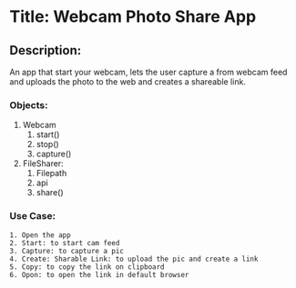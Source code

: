 # Title: Webcam Photo Share App

## Description:
An app that start your webcam, lets the user capture a from webcam feed and uploads the photo to the web and creates a shareable link.

### Objects:
1. Webcam
   1. start()
   2. stop()
   3. capture()
2. FileSharer:
   1. Filepath
   2. api
   3. share()

### Use Case:
    1. Open the app
    2. Start: to start cam feed 
    3. Capture: to capture a pic
    4. Create: Sharable Link: to upload the pic and create a link
    5. Copy: to copy the link on clipboard
    6. Opon: to open the link in default browser